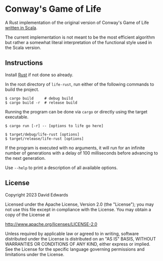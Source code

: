 # Conway's Game of Life

A Rust implementation of the original version of Conway's Game of Life [written in Scala](https://github.com/davidledwards/life).

The current implementation is not meant to be the most efficient algorithm but rather a somewhat literal interpretation of the functional style used in the Scala version.

## Instructions

Install [Rust](https://www.rust-lang.org/tools/install) if not done so already.

In the root directory of `life-rust`, run either of the following commands to build the project.

```shell
$ cargo build     # debug build
$ cargo build -r  # release build
```

Running the program can be done via `cargo` or directly using the target executable.

```shell
$ cargo run [-r] -- [options to life go here]
```

```shell
$ target/debug/life-rust [options]
$ target/release/life-rust [options]
```

If the program is executed with no arguments, it will run for an infinite number of generations with a delay of 100 milliseconds before advancing to the next generation.

Use `--help` to print a description of all available options.

## License

Copyright 2023 David Edwards

Licensed under the Apache License, Version 2.0 (the "License"); you may not use this file except in compliance with the License. You may obtain a copy of the License at

<http://www.apache.org/licenses/LICENSE-2.0>

Unless required by applicable law or agreed to in writing, software distributed under the License is distributed on an "AS IS" BASIS, WITHOUT WARRANTIES OR CONDITIONS OF ANY KIND, either express or implied. See the License for the specific language governing permissions and limitations under the License.
